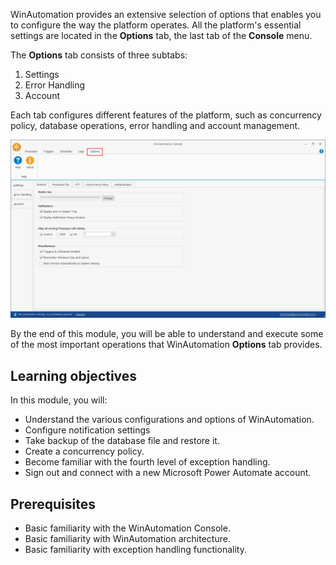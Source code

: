WinAutomation provides an extensive selection of options that enables you to configure the way the platform operates. All the platform's essential settings are located in the **Options** tab, the last tab of the **Console** menu.

The **Options** tab consists of three subtabs:
1.	Settings
1.	Error Handling
1.	Account

Each tab configures different features of the platform, such as concurrency policy, database operations, error handling and account management.

![The Options tab.](..\media\options-tab-console.png)

By the end of this module, you will be able to understand and execute some of the most important operations that WinAutomation **Options** tab provides.

## Learning objectives

In this module, you will: 

- Understand the various configurations and options of WinAutomation.
- Configure notification settings
- Take backup of the database file and restore it. 
- Create a concurrency policy. 
- Become familiar with the fourth level of exception handling.
- Sign out and connect with a new Microsoft Power Automate account. 

## Prerequisites 

- Basic familiarity with the WinAutomation Console.
- Basic familiarity with WinAutomation architecture.
- Basic familiarity with exception handling functionality.